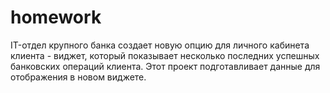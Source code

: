# homework
IT-отдел крупного банка создает новую опцию для личного кабинета клиента - виджет, который показывает несколько последних успешных банковских операций клиента. Этот проект подготавливает данные для отображения в новом виджете.

